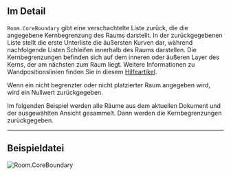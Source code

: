 ## Im Detail
`Room.CoreBoundary` gibt eine verschachtelte Liste zurück, die die angegebene Kernbegrenzung des Raums darstellt. In der zurückgegebenen Liste stellt die erste Unterliste die äußersten Kurven dar, während nachfolgende Listen Schleifen innerhalb des Raums darstellen. Die Kernbegrenzungen befinden sich auf dem inneren oder äußeren Layer des Kerns, der am nächsten zum Raum liegt. Weitere Informationen zu Wandpositionslinien finden Sie in diesem [Hilfeartikel](https://help.autodesk.com/view/RVT/2024/DEU/?guid=GUID-0BB62832-36DD-4E06-A9D4-EE98CE0FCF89).

Wenn ein nicht begrenzter oder nicht platzierter Raum angegeben wird, wird ein Nullwert zurückgegeben.

Im folgenden Beispiel werden alle Räume aus dem aktuellen Dokument und der ausgewählten Ansicht gesammelt. Dann werden die Kernbegrenzungen zurückgegeben.
___
## Beispieldatei

![Room.CoreBoundary](./Revit.Elements.Room.CoreBoundary_img.jpg)
